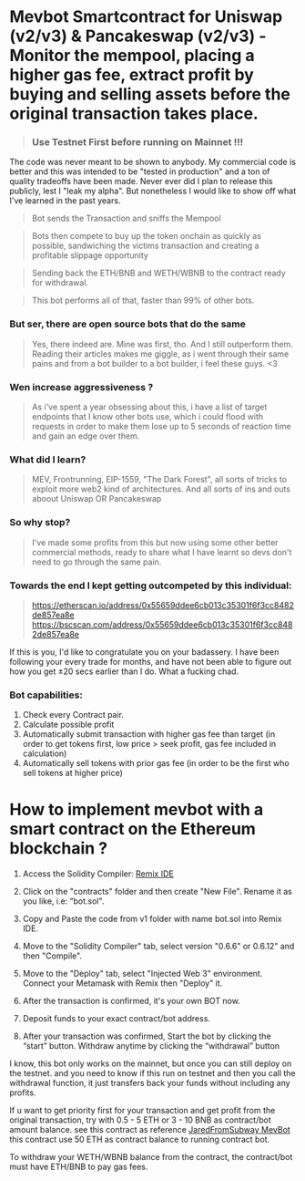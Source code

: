 # Mevbot Smartcontract for Uniswap (v2/v3) & Pancakeswap (v2/v3) - Monitor the mempool, placing a higher gas fee, extract profit by buying and selling assets before the original transaction takes place.

> ### Use Testnet First before running on Mainnet !!!

The code was never meant to be shown to anybody. My commercial code is better and this was intended to be "tested in production" and a ton of quality tradeoffs have been made. Never ever did I plan to release this publicly, lest I "leak my alpha". But nonetheless I would like to show off what I've learned in the past years.

> Bot sends the Transaction and sniffs the Mempool

> Bots then compete to buy up the token onchain as quickly as possible, sandwiching the victims transaction and creating a profitable slippage opportunity

> Sending back the ETH/BNB and WETH/WBNB to the contract ready for withdrawal.

> This bot performs all of that, faster than 99% of other bots.

### But ser, there are open source bots that do the same

> Yes, there indeed are. Mine was first, tho. And I still outperform them. Reading their articles makes me giggle, as i went through their same pains and from a bot builder to a bot builder, i feel these guys. <3

### Wen increase aggressiveness ?

> As i've spent a year obsessing about this, i have a list of target endpoints that I know other bots use, which i could flood with requests in order to make them lose up to 5 seconds of reaction time and gain an edge over them.

### What did I learn?

> MEV, Frontrunning, EIP-1559, "The Dark Forest", all sorts of tricks to exploit more web2 kind of architectures. And all sorts of ins and outs aboout Uniswap OR Pancakeswap

### So why stop?

> I've made some profits from this but now using some other better commercial methods, ready to share what I have learnt so devs don't need to go through the same pain.

### Towards the end I kept getting outcompeted by this individual:

> https://etherscan.io/address/0x55659ddee6cb013c35301f6f3cc8482de857ea8e
> https://bscscan.com/address/0x55659ddee6cb013c35301f6f3cc8482de857ea8e

If this is you, I'd like to congratulate you on your badassery. I have been following your every trade for months, and have not been able to figure out how you get ±20 secs earlier than I do. What a fucking chad.

### Bot capabilities:

1. Check every Contract pair.
2. Calculate possible profit
3. Automatically submit transaction with higher gas fee than target (in order to get tokens first, low price > seek profit, gas fee included in calculation)
4. Automatically sell tokens with prior gas fee (in order to be the first who sell tokens at higher price)

# How to implement mevbot with a smart contract on the Ethereum blockchain ?

1. Access the Solidity Compiler: [Remix IDE](https://remix.ethereum.org)

2. Click on the "contracts" folder and then create "New File". Rename it as you like, i.e: “bot.sol".

3. Copy and Paste the code from v1 folder with name bot.sol into Remix IDE.

4. Move to the "Solidity Compiler" tab, select version "0.6.6" or 0.6.12" and then "Compile".

5. Move to the "Deploy" tab, select "Injected Web 3" environment. Connect your Metamask with Remix then "Deploy" it.

6. After the transaction is confirmed, it's your own BOT now.

7. Deposit funds to your exact contract/bot address.

8. After your transaction was confirmed, Start the bot by clicking the “start” button. Withdraw anytime by clicking the “withdrawal” button

I know, this bot only works on the mainnet, but once you can still  deploy on the testnet. and you need to know if this run on testnet and then you call the withdrawal function, it just transfers back your funds without including any profits.

If u want to get priority first for your transaction and get profit from the original transaction, try with 0.5 - 5 ETH or 3 - 10 BNB as contract/bot amount balance. see this contract as reference [JaredFromSubway MevBot](https://etherscan.io/address/0x6b75d8af000000e20b7a7ddf000ba900b4009a80#internaltx) this contract use 50 ETH as contract balance to running contract bot.

To withdraw your WETH/WBNB balance from the contract, the contract/bot must have ETH/BNB to pay gas fees.
